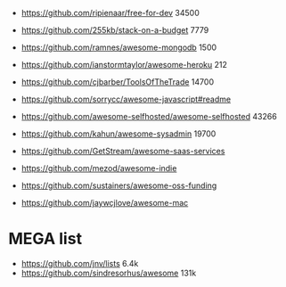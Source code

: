 * https://github.com/ripienaar/free-for-dev 34500
* https://github.com/255kb/stack-on-a-budget 7779
* https://github.com/ramnes/awesome-mongodb 1500
* https://github.com/ianstormtaylor/awesome-heroku 212
* https://github.com/cjbarber/ToolsOfTheTrade 14700

* https://github.com/sorrycc/awesome-javascript#readme

* https://github.com/awesome-selfhosted/awesome-selfhosted 43266
* https://github.com/kahun/awesome-sysadmin 19700

* https://github.com/GetStream/awesome-saas-services
* https://github.com/mezod/awesome-indie
* https://github.com/sustainers/awesome-oss-funding

* https://github.com/jaywcjlove/awesome-mac

# MEGA list
* https://github.com/jnv/lists 6.4k
* https://github.com/sindresorhus/awesome 131k

